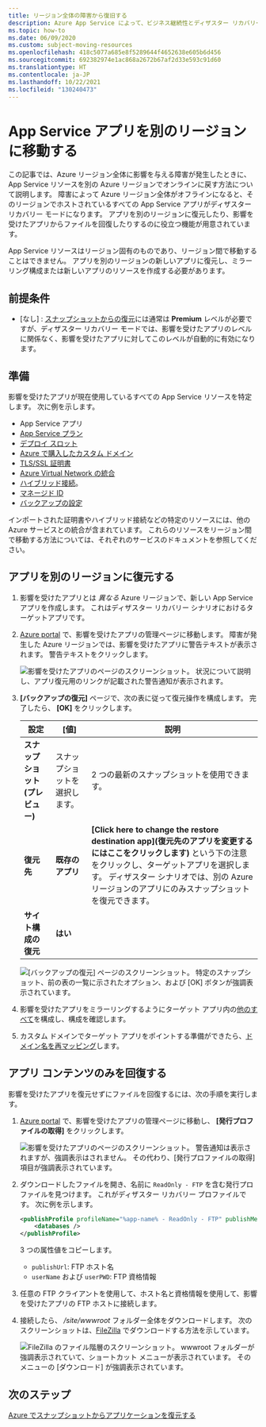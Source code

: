 ```yaml
---
title: リージョン全体の障害から復旧する
description: Azure App Service によって、ビジネス継続性とディザスター リカバリー (BCDR) の機能を維持する方法について説明します。 Azure のリージョン全体の障害からアプリを復旧します。
ms.topic: how-to
ms.date: 06/09/2020
ms.custom: subject-moving-resources
ms.openlocfilehash: 418c5077a685e8f5289644f4652638e605b6d456
ms.sourcegitcommit: 692382974e1ac868a2672b67af2d33e593c91d60
ms.translationtype: HT
ms.contentlocale: ja-JP
ms.lasthandoff: 10/22/2021
ms.locfileid: "130240473"
---
```

# <a name="move-an-app-service-app-to-another-region"></a>App Service アプリを別のリージョンに移動する

この記事では、Azure リージョン全体に影響を与える障害が発生したときに、App Service リソースを別の Azure リージョンでオンラインに戻す方法について説明します。 障害によって Azure リージョン全体がオフラインになると、そのリージョンでホストされているすべての App Service アプリがディザスター リカバリー モードになります。 アプリを別のリージョンに復元したり、影響を受けたアプリからファイルを回復したりするのに役立つ機能が用意されています。

App Service リソースはリージョン固有のものであり、リージョン間で移動することはできません。 アプリを別のリージョンの新しいアプリに復元し、ミラーリング構成または新しいアプリのリソースを作成する必要があります。

## <a name="prerequisites"></a>前提条件

- [なし] : [スナップショットからの復元](app-service-web-restore-snapshots.md)には通常は **Premium** レベルが必要ですが、ディザスター リカバリー モードでは、影響を受けたアプリのレベルに関係なく、影響を受けたアプリに対してこのレベルが自動的に有効になります。

## <a name="prepare"></a>準備

影響を受けたアプリが現在使用しているすべての App Service リソースを特定します。 次に例を示します。

- App Service アプリ
- [App Service プラン](overview-hosting-plans.md)
- [デプロイ スロット](deploy-staging-slots.md)
- [Azure で購入したカスタム ドメイン](manage-custom-dns-buy-domain.md)
- [TLS/SSL 証明書](configure-ssl-certificate.md)
- [Azure Virtual Network の統合](./overview-vnet-integration.md)
- [ハイブリッド接続](app-service-hybrid-connections.md)。
- [マネージド ID](overview-managed-identity.md)
- [バックアップの設定](manage-backup.md)

インポートされた証明書やハイブリッド接続などの特定のリソースには、他の Azure サービスとの統合が含まれています。 これらのリソースをリージョン間で移動する方法については、それぞれのサービスのドキュメントを参照してください。

## <a name="restore-app-to-a-different-region"></a>アプリを別のリージョンに復元する

1. 影響を受けたアプリとは *異なる* Azure リージョンで、新しい App Service アプリを作成します。 これはディザスター リカバリー シナリオにおけるターゲットアプリです。

1. [Azure portal](https://portal.azure.com) で、影響を受けたアプリの管理ページに移動します。 障害が発生した Azure リージョンでは、影響を受けたアプリに警告テキストが表示されます。 警告テキストをクリックします。

    ![影響を受けたアプリのページのスクリーンショット。 状況について説明し、アプリ復元用のリンクが記載された警告通知が表示されます。](media/manage-disaster-recovery/restore-start.png)

1. **[バックアップの復元]** ページで、次の表に従って復元操作を構成します。 完了したら、 **[OK]** をクリックします。

   | 設定 | [値] | 説明 |
   |-|-|-|
   | **スナップショット (プレビュー)** | スナップショットを選択します。 | 2 つの最新のスナップショットを使用できます。 |
   | **復元先** | **既存のアプリ** | **[Click here to change the restore destination app]\(復元先のアプリを変更するにはここをクリックします\)** という下の注意をクリックし、ターゲットアプリを選択します。 ディザスター シナリオでは、別の Azure リージョンのアプリにのみスナップショットを復元できます。 |
   | **サイト構成の復元** | **はい** | |

    ![[バックアップの復元] ページのスクリーンショット。 特定のスナップショット、前の表の一覧に示されたオプション、および [OK] ボタンが強調表示されています。](media/manage-disaster-recovery/restore-configure.png)

3. 影響を受けたアプリをミラーリングするようにターゲット アプリ内の[他のすべて](#prepare)を構成し、構成を確認します。

4. カスタム ドメインでターゲット アプリをポイントする準備ができたら、[ドメイン名を再マッピング](manage-custom-dns-migrate-domain.md#remap-the-active-dns-name)します。

## <a name="recover-app-content-only"></a>アプリ コンテンツのみを回復する

影響を受けたアプリを復元せずにファイルを回復するには、次の手順を実行します。

1. [Azure portal](https://portal.azure.com) で、影響を受けたアプリの管理ページに移動し、 **[発行プロファイルの取得]** をクリックします。

    ![影響を受けたアプリのページのスクリーンショット。 警告通知は表示されますが、強調表示はされません。 その代わり、[発行プロファイルの取得] 項目が強調表示されています。](media/manage-disaster-recovery/get-publish-profile.png)

1. ダウンロードしたファイルを開き、名前に `ReadOnly - FTP` を含む発行プロファイルを見つけます。 これがディザスター リカバリー プロファイルです。 次に例を示します。

    ```xml
    <publishProfile profileName="%app-name% - ReadOnly - FTP" publishMethod="FTP" publishUrl="ftp://%ftp-site%/site/wwwroot" ftpPassiveMode="True" userName="%app-name%\$%app-name%" userPWD="" destinationAppUrl="http://%app-name%.azurewebsites.net" SQLServerDBConnectionString="" mySQLDBConnectionString="" hostingProviderForumLink="" controlPanelLink="http://windows.azure.com" webSystem="WebSites">
        <databases />
    </publishProfile>
    ```
    
    3 つの属性値をコピーします。 
        
    - `publishUrl`: FTP ホスト名
    - `userName` および `userPWD`: FTP 資格情報

1. 任意の FTP クライアントを使用して、ホスト名と資格情報を使用して、影響を受けたアプリの FTP ホストに接続します。

1. 接続したら、 */site/wwwroot* フォルダー全体をダウンロードします。 次のスクリーンショットは、[FileZilla](https://filezilla-project.org/) でダウンロードする方法を示しています。

    ![FileZilla のファイル階層のスクリーンショット。 wwwroot フォルダーが強調表示されていて、ショートカット メニューが表示されています。 そのメニューの [ダウンロード] が強調表示されています。](media/manage-disaster-recovery/download-content.png)

## <a name="next-steps"></a>次のステップ
[Azure でスナップショットからアプリケーションを復元する](app-service-web-restore-snapshots.md)